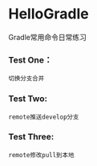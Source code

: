 # HelloGradle
Gradle常用命令日常练习

### Test One：

    切换分支合并

### Test Two:

    remote推送develop分支
    
### Test Three:

    remote修改pull到本地

